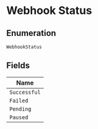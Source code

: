 
# Webhook Status

## Enumeration

`WebhookStatus`

## Fields

| Name |
|  --- |
| `Successful` |
| `Failed` |
| `Pending` |
| `Paused` |

